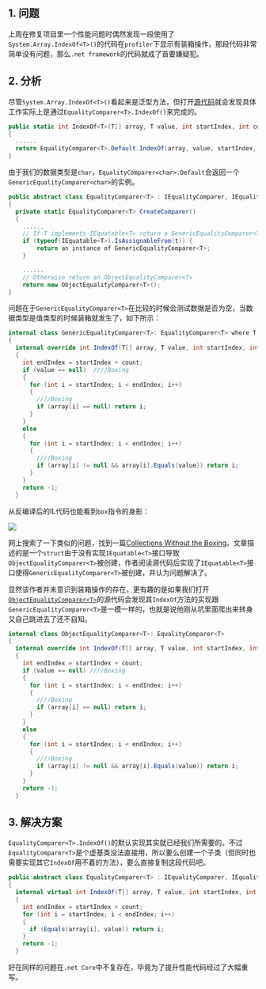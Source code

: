 ## 1. 问题

上周在修复项目里一个性能问题时偶然发现一段使用了
`System.Array.IndexOf<T>()`的代码在`profiler`下显示有装箱操作，那段代码非常简单没有问题，那么`.net framework`的代码就成了首要嫌疑犯。

## 2. 分析

尽管`System.Array.IndexOf<T>()`看起来是泛型方法，但打开[源代码](https://referencesource.microsoft.com/#mscorlib/system/array.cs,35ebfdcba4f0e942)就会发现具体工作实际上是通过`EqualityComparer<T>.IndexOf()`来完成的。

```c#
public static int IndexOf<T>(T[] array, T value, int startIndex, int count) 
{
  ......
  return EqualityComparer<T>.Default.IndexOf(array, value, startIndex, count);
}
```

由于我们的数据类型是`char`，`EqualityComparer<char>.Default`会返回一个`GenericEqualityComparer<char>`的实例。

```c#
public abstract class EqualityComparer<T> : IEqualityComparer, IEqualityComparer<T>
{
  private static EqualityComparer<T> CreateComparer() 
  {
    ......
    // If T implements IEquatable<T> return a GenericEqualityComparer<T>
    if (typeof(IEquatable<T>).IsAssignableFrom(t)) {
        return an instance of GenericEqualityComparer<T>;
    }

    ......
    // Otherwise return an ObjectEqualityComparer<T>
    return new ObjectEqualityComparer<T>();
}
```

问题在于`GenericEqualityComparer<T>`在比较的时候会测试数据是否为空，当数据类型是值类型的时候装箱就发生了，如下所示：

```c#
internal class GenericEqualityComparer<T>: EqualityComparer<T> where T: IEquatable<T>
{
  internal override int IndexOf(T[] array, T value, int startIndex, int count) 
  {
    int endIndex = startIndex + count;
    if (value == null)  ////Boxing
    {
      for (int i = startIndex; i < endIndex; i++) 
      {
        ////Boxing
        if (array[i] == null) return i;
      }
    }
    else 
    {
      for (int i = startIndex; i < endIndex; i++) 
      {
        ////Boxing
        if (array[i] != null && array[i].Equals(value)) return i;
      }
    }
    return -1;
  }
```

从反编译后的IL代码也能看到`box`指令的身影：

![](https://filedn.com/lCdMuPWubK2H86dRAWfspRh/BlogImages/System.Array.IndexOf.png)

网上搜索了一下类似的问题，找到一篇[Collections Without the Boxing](https://www.jacksondunstan.com/articles/5148)。文章描述的是一个`struct`由于没有实现`IEquatable<T>`接口导致`ObjectEqualityComparer<T>`被创建，作者阅读源代码后实现了`IEquatable<T>`接口使得`GenericEqualityComparer<T>`被创建，并认为问题解决了。

显然该作者并未意识到装箱操作的存在，更有趣的是如果我们打开[`ObjectEqualityComparer<T>`](
https://referencesource.microsoft.com/#mscorlib/system/collections/generic/equalitycomparer.cs,ac282b3e1817bb9b)的源代码会发现其`IndexOf`方法的实现跟`GenericEqualityComparer<T>`是一模一样的，也就是说他刚从坑里面爬出来转身又自己跳进去了还不自知。

```c#
internal class ObjectEqualityComparer<T>: EqualityComparer<T>
{
  internal override int IndexOf(T[] array, T value, int startIndex, int count) 
  {
    int endIndex = startIndex + count;
    if (value == null) ////Boxing
    {
      for (int i = startIndex; i < endIndex; i++) 
      {
        ////Boxing
        if (array[i] == null) return i;
      }
    }
    else 
    {
      for (int i = startIndex; i < endIndex; i++) 
      {
        ////Boxing
        if (array[i] != null && array[i].Equals(value)) return i;
      }
    }
    return -1;
  }
```

## 3. 解决方案

`EqualityComparer<T>.IndexOf()`的默认实现其实就已经我们所需要的。不过`EqualityComparer<T>`是个虚基类没法直接用，所以要么创建一个子类（但同时也需要实现其它`IndexOf`用不着的方法），要么直接复制这段代码吧。

```c#
public abstract class EqualityComparer<T> : IEqualityComparer, IEqualityComparer<T>
{
  internal virtual int IndexOf(T[] array, T value, int startIndex, int count) 
  {
    int endIndex = startIndex + count;
    for (int i = startIndex; i < endIndex; i++) 
    {
      if (Equals(array[i], value)) return i;
    }
    return -1;
  }
```

好在同样的问题在`.net Core`中不复存在，毕竟为了提升性能代码经过了大幅重写。